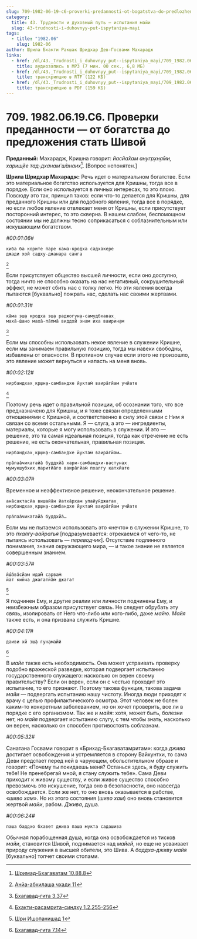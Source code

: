 ```yaml
---
slug: 709-1982-06-19-c6-proverki-predannosti-ot-bogatstva-do-predlozheniya-stat-shivoj
category:
  title: 43. Трудности и духовный путь — испытания майи
  slug: 43-trudnosti-i-duhovnyy-put-ispytaniya-mayi
tags:
  - title: "1982.06"
    slug: 1982-06
author: Шрила Бхакти Ракшак Шридхар Дев-Госвами Махарадж
links:
  - href: /dl/43._Trudnosti_i_duhovnyy_put--ispytaniya_mayi/709_1982.06.19.C6_SridharMj_Proverki_predannosti--ot_bogatstva_do_predlozhenija_stat_Shivoj.mp3
    title: аудиозапись в MP3 (7 мин. 00 сек., 6,8 МБ)
  - href: /dl/43._Trudnosti_i_duhovnyy_put--ispytaniya_mayi/709_1982.06.19.C6_SridharMj_Proverki_predannosti--ot_bogatstva_do_predlozhenija_stat_Shivoj.rtf
    title: транскрипцию в RTF (122 КБ)
  - href: /dl/43._Trudnosti_i_duhovnyy_put--ispytaniya_mayi/709_1982.06.19.C6_SridharMj_Proverki_predannosti--ot_bogatstva_do_predlozhenija_stat_Shivoj.pdf
    title: транскрипцию в PDF (159 КБ)
---
```


# 709. 1982.06.19.C6. Проверки преданности — от богатства до предложения стать Шивой

**Преданный:** Махарадж, Кришна говорит: *йасйа̄хам анугр̣хн̣а̄ми, хариш̣йе тад-дханам̇ ш́анаих̣*[^_ftn1]. [Вопрос непонятен.]

**Шрила Шридхар Махарадж:** Речь идет о материальном богатстве. Если это материальное богатство используется для Кришны, тогда все в порядке. Если оно используется в личных интересах, то это плохо. Повсюду это так, принцип таков: если что-то делается для Кришны, для преданного Кришны или для подобного явления, тогда все в порядке, но если любое явление отвлекает меня от Кришны, если присутствует посторонний интерес, то это скверна. В нашем слабом, беспомощном состоянии мы не должны тесно соприкасаться с соблазнительным или искушающим богатством.

*#00:01:06#*

    киба ба корите паре кама-кродха садхакере
    джади хой садху-джанара санга
[^_ftn2]

Если присутствует общество высшей личности, если оно доступно, тогда ничто не способно оказать на нас негативный, сокрушительный эффект, не может сбить нас с толку легко. Но эти явления всегда пытаются [буквально] пожрать нас, сделать нас своими жертвами.

*#00:01:31#*

    ка̄ма эш̣а кродха эш̣а раджогун̣а-самудбхавах̣
    маха̄-ш́ано маха̄-па̄пма̄ виддхй энам иха ваирин̣ам
[^_ftn3]

Если мы способны использовать некое явление в служении Кришне, если мы занимаем правильную позицию, тогда мы навеки свободны, избавлены от опасности. В противном случае если этого не произошло, это явление может вернуться и напасть на меня вновь.

*#00:02:12#*

    нирбандхах̣ кр̣шн̣а-самбандхе йуктам̇ ваира̄гйам учйате
[^_ftn4]

Поэтому речь идет о правильной позиции, об осознании того, что все предназначено для Кришны, и я тоже связан определенными отношениями с Кришной, и соответственно в силу этой связи с Ним я связан со всеми остальными. Я — слуга, а это — ингредиенты, материалы, которые я могу использовать в служении. И это — решение, это та самая идеальная позиция, тогда как отречение не есть решение, не есть окончательная, правильная позиция.

    нирбандхах̣ кр̣шн̣а-самбандхе йуктам̇ ваира̄гйам…

    пра̄паа̄чикатайа̄ буддхйа̄ хари-самбандхи-вастунах̣
    мумукшубхих̣ паритйа̄го ваира̄гйам̇ пхалгу катхйате

*#00:03:07#*

Временное и неэффективное решение, неокончательное решение.

    ана̄сактасйа вишайа̄н йатха̄рхам упайун̃джатах̣
    нирбандхах̣ кр̣шн̣а-самбандхе йуктам̇ ваира̄гйам учйате

    пра̄паа̄чикатайа̄ буддхйа̄…

Если мы не пытаемся использовать это «нечто» в служении Кришне, то это *пхалгу-вайрагья* [подразумевается: отрекаемся от чего-то, не пытаясь использовать — *переводчик*]. Отсутствие подлинного понимания, знания окружающего мира, — и такое знание не является совершенным знанием.

*#00:03:57#*

    ӣш́а̄ва̄сйам идам̐ сарвам̇
    йат кин̃ча джагатйа̄м̇ джагат
[^_ftn5]

Я подчинен Ему, и другие реалии или личности подчинены Ему, и неизбежным образом присутствует связь. Не следует обрубать эту связь, изолировать от Него что-либо или кого-либо, даже *майю. Майя* также есть, и она призвана служить Кришне.

*#00:04:17#*

    даиви хй эш̣а̄ гун̣амайӣ
[^_ftn6]

В *майе* также есть необходимость. Она может устраивать проверку подобно вражеской разведке, которая подвергает испытанию государственного служащего: насколько он верен своему правительству? Если он верен, если он с честью проходит это испытание, то его признают. Поэтому такова функция, такова задача *майи* — подвергать испытанию нашу чистоту. Иногда люди приходят к врачу с целью профилактического осмотра. Этот человек не болен каким-то конкретным заболеванием, но он хочет проверить, все ли в порядке с его организмом. Так же и *майя*: хотя, может быть, болезни нет, но *майя* подвергает испытанию слугу, с тем чтобы знать, насколько он верен, насколько он способен противостоять соблазнам.

*#00:05:32#*

Санатана Госвами говорит в «Брихад-Бхагаватамритам»: когда *джива* достигает освобождения и устремляется в сторону Вайкунтхи, то сама Деви предстает перед ней в чарующем, обольстительном образе и говорит: «Почему ты покидаешь меня? Останься здесь, я буду служить тебе! Не пренебрегай мной, я стану служить тебе». Сама Деви приходит к живому существу, и если живое существо способно превозмочь это искушение, тогда оно в безопасности, оно навсегда освобождается. Если же нет, то оно вновь оказывается в рабстве, «*шиво хам*». Но из этого состояния (*шиво хам*) оно вновь становится жертвой *майи*, рабом. *Джива*, душа.

*#00:06:24#*

    паша баддхо бхавет джива паша мукта садашива

Обычная порабощенная душа, когда она освобождается из тисков *майи*, становится Шивой, поднимается над *майей*, но еще не усваивает природу служения в высшей обители, это Шива. А *баддха-дживу майя* [буквально] топчет своими стопами.



[^_ftn1]: [Шримад-Бхагаватам 10.88.8](../notes/shrimad-bhagavatam/shrimad-bhagavatam-10-88-8.md)

[^_ftn2]: [Анйа-абхилаша чхади 11](../notes/anja-abhilasha-chhadi/anja-abhilasha-chhadi-11.md)

[^_ftn3]: [Бхагавад-гита 3.37](../notes/bhagavad-gita/bhagavad-gita-3-37.md)

[^_ftn4]: [Бхакти-расамрита-синдху 1.2.255-256](../notes/bhakti-rasamrita-sindhu/bhakti-rasamrita-sindhu-1-2-255-256.md)

[^_ftn5]: [Шри Ишопанишад 1](../notes/shri-ishopanishad/shri-ishopanishad-1.md)

[^_ftn6]: [Бхагавад-гита 7.14](../notes/bhagavad-gita/bhagavad-gita-7-14.md)

